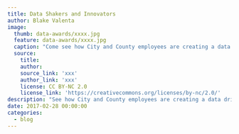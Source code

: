 ```yaml
---
title: Data Shakers and Innovators
author: Blake Valenta
image:
  thumb: data-awards/xxxx.jpg
  feature: data-awards/xxxx.jpg
  caption: "Come see how City and County employees are creating a data driven SF"
  source:
    title: 
    author: 
    source_link: 'xxx'
    author_link: 'xxx'
    license: CC BY-NC 2.0
    license_link: 'https://creativecommons.org/licenses/by-nc/2.0/'
description: "See how City and County employees are creating a data driven SF"
date: 2017-02-28 00:00:00
categories:
  - blog
---
```

